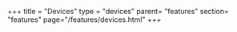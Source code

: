 +++
title = "Devices"
type = "devices"
parent= "features"
section= "features"
page="/features/devices.html"
+++
